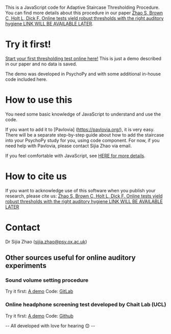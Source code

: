 This is a JavaScript code for Adaptive Staircase Thresholding Procedure. You can find more details about this procedure in our paper [Zhao S, Brown C, Holt L, Dick F. Online tests yield robust thresholds with the right auditory hygiene LINK WILL BE AVAILABLE LATER](https://sijiazhao.github.io/how-to-staircase/).

# Try it first!
[Start your first thresholding test online here!](https://run.pavlovia.org/sijiazhao/threshold_demo)
This is just a demo described in our paper and no data is saved.

The demo was developed in PsychoPy and with some additional in-house code included here.

# How to use this
You need some basic knowledge of JavaScript to understand and use the code. 

If you want to add it to [Pavlovia] (https://pavlovia.org/), it is very easy. There will be a separate step-by-step guide about how to add the staircase into your PsychoPy study for you, using code component. For now, if you need help with Pavlovia, please contact Sijia Zhao via email.

If you feel comfortable with JavaScript, see [HERE for more details](https://sijiazhao.github.io/how-to-staircase/class).

# How to cite us
If you want to acknowledge use of this software when you publish your research, please cite us: [Zhao S, Brown C, Holt L, Dick F. Online tests yield robust thresholds with the right auditory hygiene LINK WILL BE AVAILABLE LATER](https://sijiazhao.github.io/how-to-staircase/)

# Contact
Dr Sijia Zhao (sijia.zhao@psy.ox.ac.uk)

## Other sources useful for online auditory experiments

### Sound volume setting procedure
Try it first: [A demo](https://run.pavlovia.org/sijiazhao/volumechecking_demo)
Code: [GitLab](https://gitlab.pavlovia.org/sijiazhao/volumechecking_demo)

### Online headphone screening test developed by Chait Lab (UCL)
Try it first: [A demo](https://chaitlabucl.github.io/HeadphoneCheck_Test/headphonesCheckHugginsPitch.html)
Code: [Github](https://chaitlabucl.github.io/HeadphoneCheck_Test/)



-- All developed with love for hearing 😊 --
